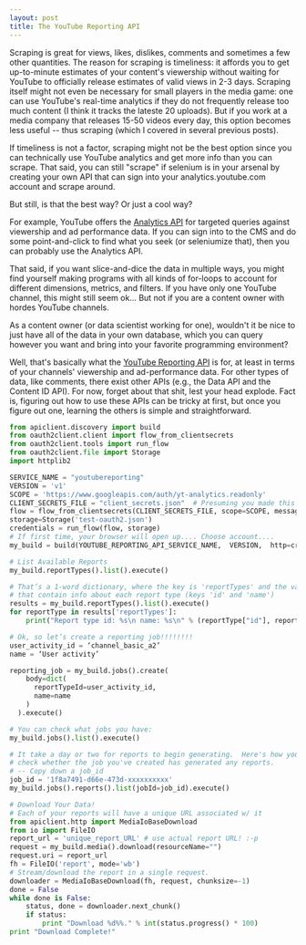```yaml
---
layout: post
title: The YouTube Reporting API
---
```


Scraping is great for views, likes, dislikes, comments and sometimes a few other quantities.  The reason for scraping
is timeliness: it affords you to get up-to-minute estimates of your content's viewership without waiting for YouTube to
officially release estimates of valid views in 2-3 days.  Scraping itself might not even be necessary for small players
in the media game:  one can use YouTube's real-time analytics if they do not frequently release
 too much content (I think it tracks the lateste 20 uploads).  But if you work at a media company that releases
15-50 videos every day, this option becomes less useful -- thus scraping (which I covered in several previous
posts).  

If timeliness is not a factor, scraping might not be the best option since
you can technically use YouTube analytics and get more info than you can scrape.  That said, you can still 
"scrape" if selenium is in your arsenal by creating your own API that can sign into your analytics.youtube.com 
account and scrape around.  

But still, is that the best way? Or just a cool way?

For example, YouTube offers the [Analytics API](https://developers.google.com/youtube/analytics/v1/data_model) for 
targeted queries against viewership and ad performance data.  If you can sign into to the CMS and do some point-and-click
to find what you seek (or seleniumize that), then you can probably use the Analytics API.  


That said, if you want slice-and-dice the data 
in multiple ways, you might find yourself making programs with all kinds of for-loops to account for different dimensions,
metrics, and filters. If you have only one YouTube channel, this might still seem ok... But not if you are a content
owner with hordes YouTube channels. 

As a content owner (or data scientist working for one), wouldn't it be nice to just have all of the data in
your own database, which you can query however you want and bring into your favorite programming environment?

Well, that's basically what the [YouTube Reporting API](https://developers.google.com/youtube/reporting/v1/reports/) 
is for, at least in terms of your channels' viewership and ad-performance data.  For other types of data, like
comments, there exist other APIs (e.g., the Data API and the Content ID API).  For now, forget about that shit, lest
your head explode.  Fact is, figuring out how to use these APIs can be tricky at first, but once you figure out 
one, learning the others is simple and straightforward.

```python
from apiclient.discovery import build
from oauth2client.client import flow_from_clientsecrets
from oauth2client.tools import run_flow
from oauth2client.file import Storage
import httplib2

SERVICE_NAME = "youtubereporting"
VERSION = 'v1'
SCOPE = 'https://www.googleapis.com/auth/yt-analytics.readonly'
CLIENT_SECRETS_FILE = "client_secrets.json"  # Presuming you made this and in dir w/ it
flow = flow_from_clientsecrets(CLIENT_SECRETS_FILE, scope=SCOPE, message=' f off ')
storage=Storage('test-oauth2.json')
credentials = run_flow(flow, storage)
# If first time, your browser will open up.... Choose account....
my_build = build(YOUTUBE_REPORTING_API_SERVICE_NAME,  VERSION,  http=credentials.authorize(httplib2.Http()))

# List Available Reports
my_build.reportTypes().list().execute()

# That’s a 1-word dictionary, where the key is 'reportTypes' and the value is a list of dictionaries
# that contain info about each report type (keys 'id' and 'name')
results = my_build.reportTypes().list().execute()
for reportType in results['reportTypes']:
    print("Report type id: %s\n name: %s\n" % (reportType["id"], reportType["name"]))

# Ok, so let’s create a reporting job!!!!!!!!
user_activity_id = ‘channel_basic_a2’
name = ‘User activity’

reporting_job = my_build.jobs().create(
    body=dict(
      reportTypeId=user_activity_id,
      name=name
    )
  ).execute()

# You can check what jobs you have:
my_build.jobs().list().execute()

# It take a day or two for reports to begin generating.  Here's how you
# check whether the job you've created has generated any reports.
# -- Copy down a job_id
job_id = '1f8a7491-d66e-473d-xxxxxxxxxx'
my_build.jobs().reports().list(jobId=job_id).execute()

# Download Your Data!
# Each of your reports will have a unique URL associated w/ it
from apiclient.http import MediaIoBaseDownload
from io import FileIO
report_url = 'unique_report_URL' # use actual report URL! :-p
request = my_build.media().download(resourceName="")
request.uri = report_url
fh = FileIO('report', mode='wb') 
# Stream/download the report in a single request. 
downloader = MediaIoBaseDownload(fh, request, chunksize=-1)
done = False 
while done is False: 
    status, done = downloader.next_chunk() 
    if status: 
        print "Download %d%%." % int(status.progress() * 100) 
print "Download Complete!"
```
